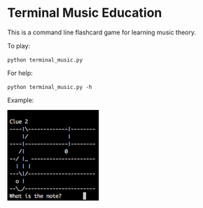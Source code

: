 Terminal Music Education
========================

This is a command line flashcard game for learning music theory.

To play:

`python terminal_music.py`

For help:

`python terminal_music.py -h`

Example:

![screenshot](https://github.com/scaubrey/terminal_music/blob/master/screenshot.png)

